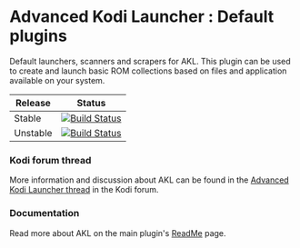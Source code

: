 # Advanced Kodi Launcher : Default plugins

Default launchers, scanners and scrapers for AKL. This plugin can be used to create and launch basic ROM collections based on files and application available on your system.

| Release | Status |
|----|----|
| Stable | [![Build Status](https://dev.azure.com/jnpro/AKL/_apis/build/status/script.akl.defaults?branchName=main)](https://dev.azure.com/jnpro/AKL/_build/latest?definitionId=6&branchName=main)|
| Unstable | [![Build Status](https://dev.azure.com/jnpro/AKL/_apis/build/status/script.akl.defaults?branchName=dev)](https://dev.azure.com/jnpro/AKL/_build/latest?definitionId=6&branchName=dev)|

### Kodi forum thread ###

More information and discussion about AKL can be found in the [Advanced Kodi Launcher thread] 
in the Kodi forum.

[Advanced Kodi Launcher thread]: https://forum.kodi.tv/showthread.php?tid=366351

### Documentation ###

Read more about AKL on the main plugin's [ReadMe](https://github.com/chrisism/plugin.program.akl/blob/master/README.md) page.
